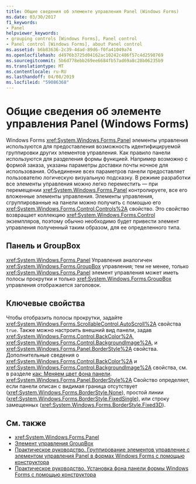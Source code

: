 ```yaml
---
title: Общие сведения об элементе управления Panel (Windows Forms)
ms.date: 03/30/2017
f1_keywords:
- Panel
helpviewer_keywords:
- grouping controls [Windows Forms], Panel control
- Panel control [Windows Forms], about Panel control
ms.assetid: b6b83636-2c39-4dad-89d6-f0fa41049a74
ms.openlocfilehash: d4976b3725d04162ac10242c486f57c4d2598769
ms.sourcegitcommit: 5b6d778ebb269ee6684fb57ad69a8c28b06235b9
ms.translationtype: MT
ms.contentlocale: ru-RU
ms.lasthandoff: 04/08/2019
ms.locfileid: "59086368"
---
```

# <a name="panel-control-overview-windows-forms"></a>Общие сведения об элементе управления Panel (Windows Forms)
Windows Forms <xref:System.Windows.Forms.Panel> элементы управления используются для предоставления возможность идентифицируемой группировки других элементов управления. Как правило панели используются для разделения формы функцией. Например возможно с формой заказа, указаны параметры доставки почты ночное для использования. Объединение всех параметров панели предоставляет пользователю логическую визуальную подсказку. В режиме разработки все элементы управления можно легко переместить — при перемещении <xref:System.Windows.Forms.Panel> контролируете, все его вложенные элементы управления. Элементы управления, сгруппированные на панели можно получить с помощью его <xref:System.Windows.Forms.Control.Controls%2A> свойство. Это свойство возвращает коллекцию <xref:System.Windows.Forms.Control> экземпляров, поэтому обычно необходимо будет привести элемент управления полученный таким образом, для ее определенного типа.  
  
## <a name="panel-versus-groupbox"></a>Панель и GroupBox  
 <xref:System.Windows.Forms.Panel> Управления аналогичен <xref:System.Windows.Forms.GroupBox> управления; тем не менее, только <xref:System.Windows.Forms.Panel> элемент управления может иметь полосы прокрутки и только <xref:System.Windows.Forms.GroupBox> управления отображается заголовок.  
  
## <a name="key-properties"></a>Ключевые свойства  
 Чтобы отобразить полосы прокрутки, задайте <xref:System.Windows.Forms.ScrollableControl.AutoScroll%2A> свойства `true`. Также можно настроить внешний вид панели, задав <xref:System.Windows.Forms.Control.BackColor%2A>, <xref:System.Windows.Forms.Control.BackgroundImage%2A>, и <xref:System.Windows.Forms.Panel.BorderStyle%2A> свойства. Дополнительные сведения о <xref:System.Windows.Forms.Control.BackColor%2A> и <xref:System.Windows.Forms.Control.BackgroundImage%2A> свойства, см. в разделе [как: Меняем цвет фона панели](how-to-set-the-background-of-a-windows-forms-panel.md). <xref:System.Windows.Forms.Panel.BorderStyle%2A> Свойство определяет, если панели описан с видимая граница отсутствует (<xref:System.Windows.Forms.BorderStyle.None>), простой линии (<xref:System.Windows.Forms.BorderStyle.FixedSingle>), или строку замещенных (<xref:System.Windows.Forms.BorderStyle.Fixed3D>).  
  
## <a name="see-also"></a>См. также

- <xref:System.Windows.Forms.Panel>
- [Элемент управления GroupBox](groupbox-control-windows-forms.md)
- [Практическое руководство. Группирование элементов управление с элементом управления Panel в формах Windows Forms с помощью конструктора](group-controls-with-wf-panel-control-using-the-designer.md)
- [Практическое руководство. Установка фона панели формы Windows Forms с помощью конструктора](how-to-set-the-background-of-a-windows-forms-panel-using-the-designer.md)
